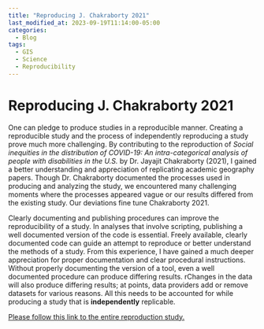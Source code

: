 ```yaml
---
title: "Reproducing J. Chakraborty 2021"
last_modified_at: 2023-09-19T11:14:00-05:00
categories:
  - Blog
tags:
  - GIS
  - Science
  - Reproducibility
---
```

# Reproducing J. Chakraborty 2021

One can pledge to produce studies in a reproducible manner. Creating a reproducible study and the process of independently reproducing a study prove much more challenging. 
By contributing to the reproduction of *Social inequities in the distribution of COVID-19: An intra-categorical analysis of people with disabilities in the U.S.* by Dr. Jayajit Chakraborty (2021), I gained a better understanding and appreciation of replicating academic geography papers. 
Though Dr. Chakraborty documented the processes used in producing and analyzing the study, we encountered many challenging moments where the processes appeared vague or our results differed from the existing study.
Our deviations fine tune Chakraborty 2021. 

Clearly documenting and publishing procedures can improve the reproducibility of a study.
In analyses that involve scripting, publishing a well documented version of the code is essential. 
Freely available, clearly documented code can guide an attempt to reproduce or better understand the methods of a study. 
From this experience, I have gained a much deeper appreciation for proper documentation and clear procedural instructions.
Without properly documenting the version of a tool, even a well documented procedure can produce differing results. 
rChanges in the data will also produce differing results; at points, data providers add or remove datasets for various reasons. 
All this needs to be accounted for while producing a study that is **independently** replicable.  

[Please follow this link to the entire reproduction study.](https://t-sutter.github.io/RPr-Chakraborty-2021/) 
